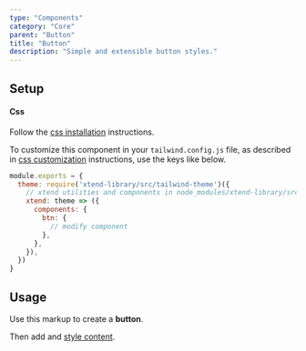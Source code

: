 ```yaml
---
type: "Components"
category: "Core"
parent: "Button"
title: "Button"
description: "Simple and extensible button styles."
---
```


## Setup

#### Css

Follow the [css installation](/introduction/getting-started/setup#css-installation) instructions.

To customize this component in your `tailwind.config.js` file, as described in [css customization](/introduction/getting-started/setup#css-customization) instructions, use the keys like below.

```jsx
module.exports = {
  theme: require('xtend-library/src/tailwind-theme')({
    // xtend utilities and components in node_modules/xtend-library/src/tailwind-xtend.js
    xtend: theme => ({
      components: {
        btn: {
          // modify component
        },
      },
    }),
  })
}
```

## Usage

Use this markup to create a **button**.

<script type="text/plain" class="language-markup">
  <button type="button" class="btn">
    <!-- content -->
  </button>
  
  <a href="#" class="btn">
    <!-- content -->
  </a>
  
  <a role="button" class="btn">
    <!-- content -->
  </a>
</script>

Then add and [style content](/components/core/button/content).

<demo>
  <demovanilla src="vanilla/components/core/button/usage">
  </demovanilla>
</demo>
